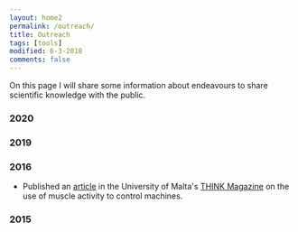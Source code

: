 ```yaml
---
layout: home2
permalink: /outreach/
title: Outreach
tags: [tools]
modified: 6-3-2018
comments: false
---
```


On this page I will share some information about endeavours to share scientific knowledge with the public.

### 2020


### 2019


### 2016
* Published an [article](https://www.um.edu.mt/library/oar/bitstream/123456789/19395/1/THINK%2c%202016-17%20-%20A9.pdf) in the University of Malta's [THINK Magazine](https://www.um.edu.mt/think/) on the use of muscle activity to control machines.

### 2015
